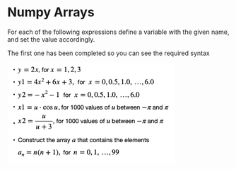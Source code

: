 # Numpy Arrays
For each of the following expressions define a variable with the given name, and set the value accordingly.

The first one has been completed so you can see the required syntax

![](./formulas.png)
